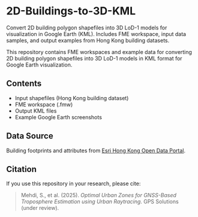 # 2D-Buildings-to-3D-KML
Convert 2D building polygon shapefiles into 3D LoD-1 models for visualization in Google Earth (KML). Includes FME workspace, input data samples, and output examples from Hong Kong building datasets.

This repository contains FME workspaces and example data for converting 2D building polygon shapefiles into 3D LoD-1 models in KML format for Google Earth visualization.

## Contents
- Input shapefiles (Hong Kong building dataset)
- FME workspace (.fmw)
- Output KML files
- Example Google Earth screenshots

## Data Source
Building footprints and attributes from [Esri Hong Kong Open Data Portal](https://opendata.esrichina.hk/datasets/esrihk::building/).

## Citation
If you use this repository in your research, please cite:
> Mehdi, S., et al. (2025). *Optimal Urban Zones for GNSS-Based Troposphere Estimation using Urban Raytracing*. GPS Solutions (under review).


